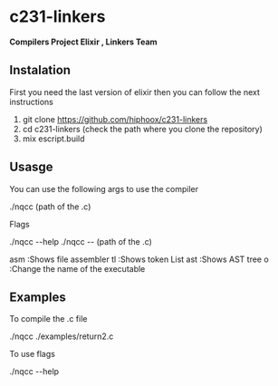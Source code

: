 ﻿# c231-linkers

**Compilers Project Elixir , Linkers Team**

## Instalation

First you need the last version of elixir then you can follow the next instructions

1) git clone https://github.com/hiphoox/c231-linkers
2) cd c231-linkers (check the path where you clone the repository)
3) mix escript.build

## Usasge

You can use the following args to use the compiler

./nqcc (path of the .c)

Flags

./nqcc --help
./nqcc --<flag> (path of the .c)

asm :Shows file assembler
tl  :Shows token List
ast :Shows AST tree
o   :Change the name of the executable

## Examples

To compile the .c file

./nqcc ./examples/return2.c

To use flags

./nqcc --help
